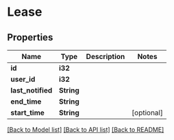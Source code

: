 # Lease

## Properties

Name | Type | Description | Notes
------------ | ------------- | ------------- | -------------
**id** | **i32** |  | 
**user_id** | **i32** |  | 
**last_notified** | **String** |  | 
**end_time** | **String** |  | 
**start_time** | **String** |  | [optional] 

[[Back to Model list]](../README.md#documentation-for-models) [[Back to API list]](../README.md#documentation-for-api-endpoints) [[Back to README]](../README.md)


